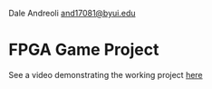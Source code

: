 Dale Andreoli
and17081@byui.edu
# FPGA Game Project
See a video demonstrating the working project [here](https://www.youtube.com/watch?v=BgsAh8YejHQ)


